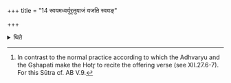 +++
title = "14 स्वयमध्वर्युरृतुयाजं यजति स्वयङ्"

+++

<details><summary>थिते</summary>

14. The Adhvaryu himself recites the offering verse for the R̥tu-offering; similarly does the Gr̥hapati.[^1]   

[^1]: In contrast to the normal practice according to which the Adhvaryu and the Gṣhapati make the Hotr̥ to recite the offering verse (see XII.27.6-7). For this Sūtra cf. AB V.9.  
</details>
